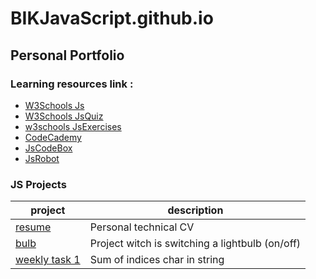 # BIKJavaScript.github.io
## Personal Portfolio
### Learning resources link : 

- [W3Schools Js](https://www.w3schools.com/js)
- [W3Schools JsQuiz](https://www.w3schools.com/quiztest/quiztest.asp?qtest=JS)
- [w3schools JsExercises](https://www.w3schools.com/js/exercise_js.asp?filename=exercise_js_variables1)
- [CodeCademy](https://www.codecademy.com/learn)
- [JsCodeBox](https://jscodebox.com/)
- [JsRobot](https://lab.reaal.me/jsrobot)
 
### JS Projects	

| project         | description |
| ----------------------------------------------------------------------------- | ----------------------------------------------- |
| [resume](https://bikarabojkov.github.io/BIKJavaScript.github.io/resume/)| Personal technical CV |
| [bulb](https://bikarabojkov.github.io/BIKJavaScript.github.io/bulb/index.html)| Project witch is switching a lightbulb (on/off) |
| [weekly task 1](https://bikarabojkov.github.io/BIKJavaScript.github.io/char_in_string/)| Sum of indices char in string |
